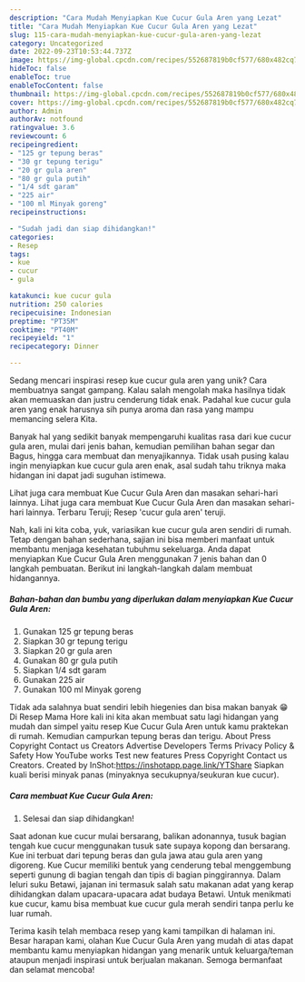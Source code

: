 ```yaml
---
description: "Cara Mudah Menyiapkan Kue Cucur Gula Aren yang Lezat"
title: "Cara Mudah Menyiapkan Kue Cucur Gula Aren yang Lezat"
slug: 115-cara-mudah-menyiapkan-kue-cucur-gula-aren-yang-lezat
category: Uncategorized
date: 2022-09-23T10:53:44.737Z
image: https://img-global.cpcdn.com/recipes/552687819b0cf577/680x482cq70/kue-cucur-gula-aren-foto-resep-utama.jpg
hideToc: false
enableToc: true
enableTocContent: false
thumbnail: https://img-global.cpcdn.com/recipes/552687819b0cf577/680x482cq70/kue-cucur-gula-aren-foto-resep-utama.jpg
cover: https://img-global.cpcdn.com/recipes/552687819b0cf577/680x482cq70/kue-cucur-gula-aren-foto-resep-utama.jpg
author: Admin
authorAv: notfound
ratingvalue: 3.6
reviewcount: 6
recipeingredient:
- "125 gr tepung beras"
- "30 gr tepung terigu"
- "20 gr gula aren"
- "80 gr gula putih"
- "1/4 sdt garam"
- "225 air"
- "100 ml Minyak goreng"
recipeinstructions:

- "Sudah jadi dan siap dihidangkan!"
categories:
- Resep
tags:
- kue
- cucur
- gula

katakunci: kue cucur gula 
nutrition: 250 calories
recipecuisine: Indonesian
preptime: "PT35M"
cooktime: "PT40M"
recipeyield: "1"
recipecategory: Dinner

---
```





Sedang mencari inspirasi resep kue cucur gula aren yang unik? Cara membuatnya sangat gampang. Kalau salah mengolah maka hasilnya tidak akan memuaskan dan justru cenderung tidak enak. Padahal kue cucur gula aren yang enak harusnya sih punya aroma dan rasa yang mampu memancing selera Kita.





Banyak hal yang sedikit banyak mempengaruhi kualitas rasa dari kue cucur gula aren, mulai dari jenis bahan, kemudian pemilihan bahan segar dan Bagus, hingga cara membuat dan menyajikannya. Tidak usah pusing kalau ingin menyiapkan kue cucur gula aren enak,      asal sudah tahu triknya maka hidangan ini dapat jadi suguhan istimewa.














Lihat juga cara membuat Kue Cucur Gula Aren dan masakan sehari-hari lainnya. Lihat juga cara membuat Kue Cucur Gula Aren dan masakan sehari-hari lainnya. Terbaru Teruji; Resep &#39;cucur gula aren&#39; teruji.






Nah, kali ini kita coba, yuk, variasikan kue cucur gula aren sendiri di rumah. Tetap dengan bahan sederhana, sajian ini bisa memberi manfaat untuk membantu menjaga kesehatan tubuhmu sekeluarga. Anda dapat menyiapkan Kue Cucur Gula Aren menggunakan 7 jenis bahan dan 0 langkah pembuatan. Berikut ini langkah-langkah dalam membuat hidangannya.

<!--inarticleads1-->

##### Bahan-bahan dan bumbu yang diperlukan dalam menyiapkan Kue Cucur Gula Aren:

1. Gunakan 125 gr tepung beras
1. Siapkan 30 gr tepung terigu
1. Siapkan 20 gr gula aren
1. Gunakan 80 gr gula putih
1. Siapkan 1/4 sdt garam
1. Gunakan 225 air
1. Gunakan 100 ml Minyak goreng


Tidak ada salahnya buat sendiri lebih hiegenies dan bisa makan banyak 😁 Di Resep Mama Hore kali ini kita akan membuat satu lagi hidangan yang mudah dan simpel yaitu resep Kue Cucur Gula Aren untuk kamu praktekan di rumah. Kemudian campurkan tepung beras dan terigu. About Press Copyright Contact us Creators Advertise Developers Terms Privacy Policy &amp; Safety How YouTube works Test new features Press Copyright Contact us Creators. Created by InShot:https://inshotapp.page.link/YTShare Siapkan kuali berisi minyak panas (minyaknya secukupnya/seukuran kue cucur). 

<!--inarticleads2-->

##### Cara membuat Kue Cucur Gula Aren:


1. Selesai dan siap dihidangkan!

Saat adonan kue cucur mulai bersarang, balikan adonannya, tusuk bagian tengah kue cucur menggunakan tusuk sate supaya kopong dan bersarang. Kue ini terbuat dari tepung beras dan gula jawa atau gula aren yang digoreng. Kue Cucur memiliki bentuk yang cenderung tebal menggembung seperti gunung di bagian tengah dan tipis di bagian pinggirannya. Dalam leluri suku Betawi, jajanan ini termasuk salah satu makanan adat yang kerap dihidangkan dalam upacara-upacara adat budaya Betawi. Untuk menikmati kue cucur, kamu bisa membuat kue cucur gula merah sendiri tanpa perlu ke luar rumah. 

Terima kasih telah membaca resep yang kami tampilkan di halaman ini. Besar harapan kami, olahan Kue Cucur Gula Aren yang mudah di atas dapat membantu kamu menyiapkan hidangan yang menarik untuk keluarga/teman ataupun menjadi inspirasi untuk berjualan makanan. Semoga bermanfaat dan selamat mencoba!
